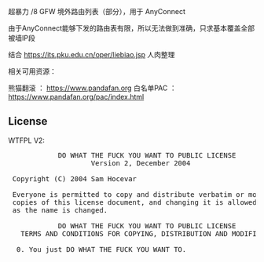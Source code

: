 超暴力 /8 GFW 境外路由列表（部分），用于 AnyConnect

由于AnyConnect能够下发的路由表有限，所以无法做到准确，只求基本覆盖全部被墙IP段

结合 https://its.pku.edu.cn/oper/liebiao.jsp 人肉整理

相关可用资源：

熊猫翻滚  ： https://www.pandafan.org
白名单PAC ： https://www.pandafan.org/pac/index.html



## License

WTFPL V2:

<pre>
            DO WHAT THE FUCK YOU WANT TO PUBLIC LICENSE
                    Version 2, December 2004

 Copyright (C) 2004 Sam Hocevar <sam@hocevar.net>

 Everyone is permitted to copy and distribute verbatim or modified
 copies of this license document, and changing it is allowed as long
 as the name is changed.

            DO WHAT THE FUCK YOU WANT TO PUBLIC LICENSE
   TERMS AND CONDITIONS FOR COPYING, DISTRIBUTION AND MODIFICATION

  0. You just DO WHAT THE FUCK YOU WANT TO.
</pre>
